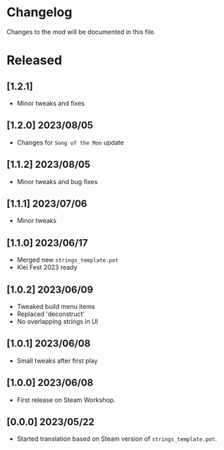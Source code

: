 # Changelog

Changes to the mod will be documented in this file.

# Released

## [1.2.1] 
- Minor tweaks and fixes

## [1.2.0] 2023/08/05
- Changes for `Song of the Moo` update

## [1.1.2] 2023/08/05
- Minor tweaks and bug fixes

## [1.1.1] 2023/07/06
- Minor tweaks

## [1.1.0] 2023/06/17
- Merged new `strings_template.pot` 
- Klei Fest 2023 ready

## [1.0.2] 2023/06/09
- Tweaked build menu items
- Replaced 'deconstruct'
- No overlapping strings in UI

## [1.0.1] 2023/06/08
- Small tweaks after first play

## [1.0.0] 2023/06/08
- First release on Steam Workshop.

## [0.0.0] 2023/05/22
- Started translation based on Steam version of `strings_template.pot`.
